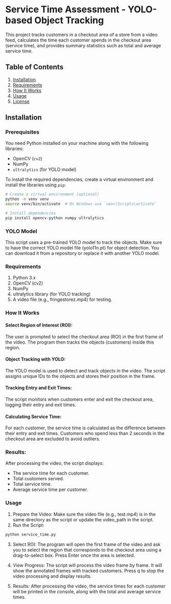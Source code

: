 # Service Time Assessment - YOLO-based Object Tracking

This project tracks customers in a checkout area of a store from a video feed, calculates the time each customer spends in the checkout area (service time), and provides summary statistics such as total and average service time.

## Table of Contents

1. [Installation](#installation)
2. [Requirements](#requirements)
3. [How It Works](#how-it-works)
4. [Usage](#usage)
5. [License](#license)

## Installation

### Prerequisites

You need Python installed on your machine along with the following libraries:

- OpenCV (`cv2`)
- NumPy
- `ultralytics` (for YOLO model)

To install the required dependencies, create a virtual environment and install the libraries using `pip`:

```bash
# Create a virtual environment (optional)
python -m venv venv
source venv/bin/activate  # On Windows use `venv\Scripts\activate`

# Install dependencies
pip install opencv-python numpy ultralytics
```
### YOLO Model
This script uses a pre-trained YOLO model to track the objects. Make sure to have the correct YOLO model file (yolo11n.pt) for object detection. You can download it from a repository or replace it with another YOLO model.
### Requirements
1. Python 3.x
2. OpenCV (cv2)
3. NumPy
4. ultralytics library (for YOLO tracking)
5. A video file (e.g., fringestorez.mp4) for testing.

### How It Works
#### Select Region of Interest (ROI):
The user is prompted to select the checkout area (ROI) in the first frame of the video. The program then tracks the objects (customers) inside this region.

#### Object Tracking with YOLO:
The YOLO model is used to detect and track objects in the video. The script assigns unique IDs to the objects and stores their position in the frame.

#### Tracking Entry and Exit Times:
The script monitors when customers enter and exit the checkout area, logging their entry and exit times.

#### Calculating Service Time:
For each customer, the service time is calculated as the difference between their entry and exit times. Customers who spend less than 2 seconds in the checkout area are excluded to avoid outliers.

### Results:
After processing the video, the script displays:
<ul>
<li>The service time for each customer.</li>
<li>Total customers served.</li>
<li>Total service time.</li>
<li>Average service time per customer.</li>
</ul>

### Usage
1. Prepare the Video: Make sure the video file (e.g., test.mp4) is in the same directory as the script or update the video_path in the script.
2. Run the Script:
```bash
python service_time.py
```
3. Select ROI: The program will open the first frame of the video and ask you to select the region that corresponds to the checkout area using a drag-to-select box. Press Enter once the area is selected.

4. View Progress: The script will process the video frame by frame. It will show the annotated frames with tracked customers. Press q to stop the video processing and display results.

5. Results: After processing the video, the service times for each customer will be printed in the console, along with the total and average service times.
